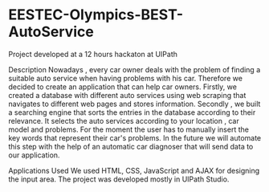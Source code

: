 # EESTEC-Olympics-BEST-AutoService
Project developed at a 12 hours hackaton at UIPath

Description
Nowadays , every car owner deals with the problem of finding a suitable auto service when having problems with his car.
Therefore we decided to create an application that can help car owners. Firstly, we created a database with different auto
services using web scraping that navigates to different web pages and stores information. Secondly , we built a searching 
engine that sorts the entries in the database according to their relevance. It selects the auto services according to your
location , car model and problems. For the moment the user has to manually insert the key words that represent their car's
problems. In the future we will automate this step with the help of an automatic car diagnoser that will send data to our
application.

Applications Used
We used HTML, CSS, JavaScript and AJAX for designing the input area. The project was developed mostly in UIPath Studio.
